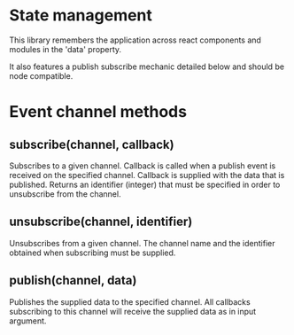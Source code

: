# State management
This library remembers the application across react components and modules in the 'data' property.

It also features a publish subscribe mechanic detailed below and should be node compatible.

# Event channel methods
## subscribe(channel, callback)
Subscribes to a given channel. Callback is called when a publish event is received on the specified channel. Callback is supplied with the data that is published. Returns an identifier (integer) that must be specified in order to unsubscribe from the channel.

## unsubscribe(channel, identifier)
Unsubscribes from a given channel. The channel name and the identifier obtained when subscribing must be supplied.

## publish(channel, data)
Publishes the supplied data to the specified channel. All callbacks subscribing to this channel will receive the supplied data as in input argument.